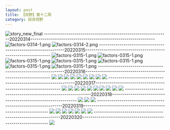 ```yaml
---
layout: post
title: 【视野】第十二周
category: 投资视野
---
```

![story_new_final](http://r8s97vm6g.hd-bkt.clouddn.com/img/story_new_final_0322.png)
-------------------------------------------------------------20220314-------------------------------------------------------------
![factors-0314-1.png](http://r8s97vm6g.hd-bkt.clouddn.com/img/factors-0314-1.png)
![factors-0314-2.png](http://r8s97vm6g.hd-bkt.clouddn.com/img/factors-0314-2.png)
-------------------------------------------------------------20220315-------------------------------------------------------------
![factors-0315-1.png](http://r8s97vm6g.hd-bkt.clouddn.com/img/factors-0315-1.png)
![factors-0315-1.png](http://r8s97vm6g.hd-bkt.clouddn.com/img/factors-0315-2.png)
![factors-0315-1.png](http://r8s97vm6g.hd-bkt.clouddn.com/img/factors-0315-3.png)
![factors-0315-1.png](http://r8s97vm6g.hd-bkt.clouddn.com/img/factors-0315-4.png)
![factors-0315-1.png](http://r8s97vm6g.hd-bkt.clouddn.com/img/factors-0315-5.PNG)
![factors-0315-1.png](http://r8s97vm6g.hd-bkt.clouddn.com/img/factors-0315-6.PNG)
![factors-0315-1.png](http://r8s97vm6g.hd-bkt.clouddn.com/img/factors-0315-7.png)
-------------------------------------------------------------20220316-------------------------------------------------------------
![](http://r8s97vm6g.hd-bkt.clouddn.com/img/factors-0316-1.png)
![](http://r8s97vm6g.hd-bkt.clouddn.com/img/factors-0316-2.png)
![](http://r8s97vm6g.hd-bkt.clouddn.com/img/factors-0316-3.png)
![](http://r8s97vm6g.hd-bkt.clouddn.com/img/factors-0316-4.png)
![](http://r8s97vm6g.hd-bkt.clouddn.com/img/factors-0316-5.png)
![](http://r8s97vm6g.hd-bkt.clouddn.com/img/factors-0316-6.png)
![](http://r8s97vm6g.hd-bkt.clouddn.com/img/factors-0316-7.PNG)
![](http://r8s97vm6g.hd-bkt.clouddn.com/img/factors-0316-8.PNG)
![](http://r8s97vm6g.hd-bkt.clouddn.com/img/factors-0316-9.png)
-------------------------------------------------------------20220317-------------------------------------------------------------
![](http://r8s97vm6g.hd-bkt.clouddn.com/img/factors-0317-1.png)
![](http://r8s97vm6g.hd-bkt.clouddn.com/img/factors-0317-2.png)
![](http://r8s97vm6g.hd-bkt.clouddn.com/img/factors-0317-3.png)
![](http://r8s97vm6g.hd-bkt.clouddn.com/img/factors-0317-4.png)
![](http://r8s97vm6g.hd-bkt.clouddn.com/img/factors-0317-6.png)
![](http://r8s97vm6g.hd-bkt.clouddn.com/img/factors-0317-5.png)
![](http://r8s97vm6g.hd-bkt.clouddn.com/img/factors-0317-7.png)
![](http://r8s97vm6g.hd-bkt.clouddn.com/img/factors-0317-8.png)
![](http://r8s97vm6g.hd-bkt.clouddn.com/img/factors-0317-9.png)
![](http://r8s97vm6g.hd-bkt.clouddn.com/img/factors-0317-10.png)
-------------------------------------------------------------20220318-------------------------------------------------------------
![](http://r8s97vm6g.hd-bkt.clouddn.com/img/factors-0318-new-2.png)
![](http://r8s97vm6g.hd-bkt.clouddn.com/img/factors-0318-new-3.png)
![](http://r8s97vm6g.hd-bkt.clouddn.com/img/factors-0318-new-1.png)
-------------------------------------------------------------20220319-------------------------------------------------------------
![](http://r8s97vm6g.hd-bkt.clouddn.com/img/risk-0319-1.png)
![](http://r8s97vm6g.hd-bkt.clouddn.com/img/risk-0319-2.png)
![](http://r8s97vm6g.hd-bkt.clouddn.com/img/risk-0319-3.png)
![](http://r8s97vm6g.hd-bkt.clouddn.com/img/risk-0319-4.png)
![](http://r8s97vm6g.hd-bkt.clouddn.com/img/risk-0319-5.png)
![](http://r8s97vm6g.hd-bkt.clouddn.com/img/risk-0319-6.png)
![](http://r8s97vm6g.hd-bkt.clouddn.com/img/risk-0319-7.png)
-------------------------------------------------------------20220320-------------------------------------------------------------
![](http://r8s97vm6g.hd-bkt.clouddn.com/img/factors-0320-1.png)



  




